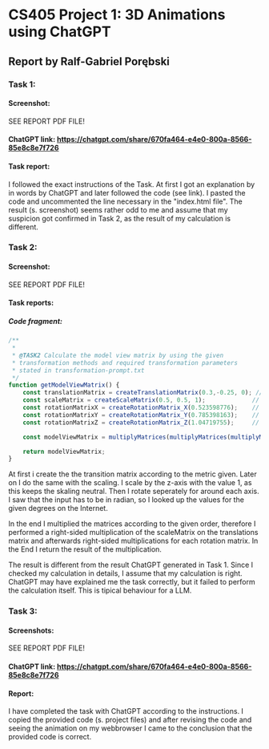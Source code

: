 # CS405 Project 1: 3D Animations using ChatGPT

## Report by Ralf-Gabriel Porębski

### Task 1:

#### Screenshot:

SEE REPORT PDF FILE!

#### ChatGPT link: https://chatgpt.com/share/670fa464-e4e0-800a-8566-85e8c8e7f726

#### Task report:

I followed the exact instructions of the Task. At first I got an explanation by in words by ChatGPT and later followed the code (see link). I pasted the code and uncommented the line necessary in the "index.html file". The result (s. screenshot) seems rather odd to me and assume that my suspicion got confirmed in Task 2, as the result of my calculation is different.

### Task 2:

#### Screenshot:

SEE REPORT PDF FILE!

#### Task reports:

##### Code fragment:

```js
/**
 * 
 * @TASK2 Calculate the model view matrix by using the given 
 * transformation methods and required transformation parameters
 * stated in transformation-prompt.txt
 */
function getModelViewMatrix() {
    const translationMatrix = createTranslationMatrix(0.3,-0.25, 0); // Translation by 0.3 units in x-axis and -0.25 units in y-axis
    const scaleMatrix = createScaleMatrix(0.5, 0.5, 1);             // Scaling by 0.5 in x and y axes
    const rotationMatrixX = createRotationMatrix_X(0.523598776);    // Rotation by 30 degrees in x-axis
    const rotationMatrixY = createRotationMatrix_Y(0.785398163);    // Rotation by 45 degrees in y-axis
    const rotationMatrixZ = createRotationMatrix_Z(1.04719755);     // Rotation by 60 degrees in z-axis

    const modelViewMatrix = multiplyMatrices(multiplyMatrices(multiplyMatrices(multiplyMatrices(translationMatrix, scaleMatrix), rotationMatrixX), rotationMatrixY), rotationMatrixZ);

    return modelViewMatrix;
}
```

At first i create the the transition matrix according to the metric given. Later on I do the same with the scaling. I scale by the z-axis with the value 1, as this keeps the skaling neutral. Then I rotate seperately for around each axis. I saw that the input has to be in radian, so I looked up the values for the given degrees on the Internet.

In the end I multiplied the matrices according to the given order, therefore I performed a right-sided multiplication of the scaleMatrix on the translations matrix and afterwards right-sided multiplications for each rotation matrix. In the End I return the result of the multiplication.

The result is different from the result ChatGPT generated in Task 1. Since I checked my calculation in details, I assume that my calculation is right. ChatGPT may have explained me the task correctly, but it failed to perform the calculation itself. This is tipical behaviour for a LLM.

### Task 3:

#### Screenshots:

SEE REPORT PDF FILE!





#### ChatGPT link: https://chatgpt.com/share/670fa464-e4e0-800a-8566-85e8c8e7f726

#### Report:

I have completed the task with ChatGPT according to the instructions. I copied the provided code (s. project files) and after revising the code and seeing the animation on my webbrowser I came to the conclusion that the provided code is correct.
